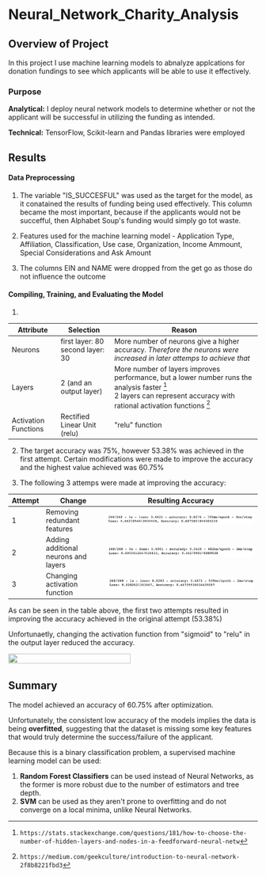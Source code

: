 # Neural_Network_Charity_Analysis

## Overview of Project
In this project I use machine learning models to abnalyze applcations for donation fundings to see which applicants will be able to use it effectively.

### Purpose

**Analytical:** I deploy neural network models to determine whether or not the applicant will be successful in utilizing the funding as intended.

**Technical:** TensorFlow, Scikit-learn and Pandas libraries were employed


## Results

#### Data Preprocessing
1. The variable "IS_SUCCESFUL" was used as the target for the model, as it conatained the results of funding being used effectively. This column became the most important, because if the applicants would not be succefful, then Alphabet Soup's funding would simply go tot waste.

2. Features used for the machine learning model - Application Type, Affiliation, Classification, Use case, Organization, Income Ammount, Special Considerations and Ask Amount

3. The columns EIN and NAME were dropped from the get go as those do not influence the outcome

#### Compiling, Training, and Evaluating the Model
1. 
| **Attribute** | **Selection** | **Reason** |
| --- | --- | --- |
| Neurons | first layer: 80<br>second layer: 30 | More number of neurons give a higher accuracy. *Therefore the neurons were increased in later attemps to achieve that* |
| Layers | 2 (and an output layer)| More number of layers improves performance, but a lower number runs the analysis faster [^1]<br>2 layers can represent accuracy with rational activation functions [^2] |
| Activation Functions | Rectified Linear Unit (relu) | "relu" function  |

[^1]: `https://stats.stackexchange.com/questions/181/how-to-choose-the-number-of-hidden-layers-and-nodes-in-a-feedforward-neural-netw`
[^2]: `https://medium.com/geekculture/introduction-to-neural-network-2f8b8221fbd3`

2. The target accuracy was 75%, however 53.38% was achieved in the first attempt. Certain modifications were made to improve the accuracy and the highest value achieved was 60.75%

3. The following 3 attemps were made at improving the accuracy: 

| **Attempt** | **Change** | **Resulting Accuracy** |
| --- | --- | --- |
| 1 | Removing redundant features | ![ 1 ](/Resources/accuracy_1.png) | 
| 2 | Adding additional neurons and layers | ![ 2 ](/Resources/accuracy_2.png) | 
| 3 | Changing activation function | ![ 3 ](/Resources/accuracy_3.png) |

As can be seen in the table above, the first two attempts resulted in improving the accuracy achieved in the original attempt (53.38%)

Unfortunaetly, changing the activation function from "sigmoid" to "relu" in the output layer reduced the accuracy.

<p align="left">
<img src="/Resources/eec.png" width="70%" height="35%">
</p>


## Summary

The model achieved an accuracy of 60.75% after optimization. 

Unfortunately, the consistent low accuracy of the models implies the data is being **overfitted**, suggesting that the dataset is missing some key features that would truly determine the success/failure of the applicant.

Because this is a binary classification problem, a supervised machine learning model can be used:

1. **Random Forest Classifiers** can be used instead of Neural Networks, as the former is more robust due to the number of estimators and tree depth. 
2. **SVM** can be used as they aren't prone to overfitting and do not converge on a local minima, unlike Neural Networks.

